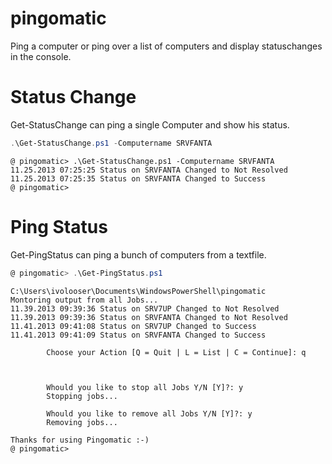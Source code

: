 pingomatic
==========

Ping a computer or ping over a list of computers and display statuschanges in the
console. 

Status Change
================

Get-StatusChange can ping a single Computer and show his status. 

```powershell
.\Get-StatusChange.ps1 -Computername SRVFANTA
````

    @ pingomatic> .\Get-StatusChange.ps1 -Computername SRVFANTA
    11.25.2013 07:25:25 Status on SRVFANTA Changed to Not Resolved
    11.25.2013 07:25:35 Status on SRVFANTA Changed to Success
    @ pingomatic>

Ping Status
===========

Get-PingStatus can ping a bunch of computers from a textfile. 

```powershell
@ pingomatic> .\Get-PingStatus.ps1
````

    C:\Users\ivolooser\Documents\WindowsPowerShell\pingomatic
    Montoring output from all Jobs...
    11.39.2013 09:39:36 Status on SRV7UP Changed to Not Resolved
    11.39.2013 09:39:36 Status on SRVFANTA Changed to Not Resolved
    11.41.2013 09:41:08 Status on SRV7UP Changed to Success
    11.41.2013 09:41:09 Status on SRVFANTA Changed to Success

            Choose your Action [Q = Quit | L = List | C = Continue]: q



            Whould you like to stop all Jobs Y/N [Y]?: y
            Stopping jobs...

            Whould you like to remove all Jobs Y/N [Y]?: y
            Removing jobs...

    Thanks for using Pingomatic :-)
    @ pingomatic>

